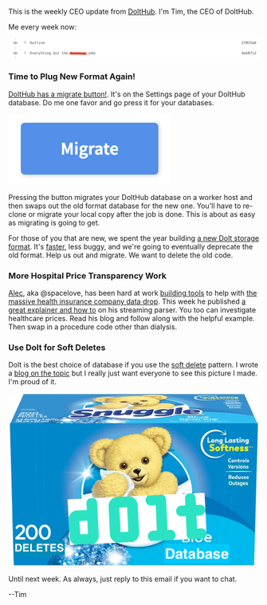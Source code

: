 This is the weekly CEO update from [DoltHub](https://www.dolthub.com/). I'm Tim, the CEO of DoltHub. 

Me every week now:

[![Fucking joke](../images/fucking-joke.png)](https://github.com/dolthub/weekly-updates/pull/23)

### Time to Plug New Format Again!

[DoltHub has a migrate button!](https://www.dolthub.com/blog/2022-11-01-dolthub-migrate-button/). It's on the Settings page of your DoltHub database. Do me one favor and go press it for your databases. 

[![Migrate](../images/migrate-button.png)](https://www.dolthub.com/blog/2022-11-01-dolthub-migrate-button/)

Pressing the button migrates your DoltHub database on a worker host and then swaps out the old format database for the new one. You'll have to re-clone or migrate your local copy after the job is done. This is about as easy as migrating is going to get. 

For those of you that are new, we spent the year building [a new Dolt storage format](https://www.dolthub.com/blog/2022-06-27-prolly-chunker/). It's [faster](https://www.dolthub.com/blog/2022-09-30-new-format-default/), less buggy, and we're going to eventually deprecate the old format. Help us out and migrate. We want to delete the old code.

### More Hospital Price Transparency Work

[Alec](https://www.dolthub.com/team#alec), aka @spacelove, has been hard at work [building tools](https://github.com/dolthub/data-analysis/tree/main/transparency-in-coverage) to help with [the massive health insurance company data drop](https://www.dolthub.com/blog/2022-09-02-a-trillion-prices/). This week he published [a great explainer and how to](https://www.dolthub.com/blog/2022-11-02-parsing-mrfs-with-ijson/) on his streaming parser. You too can investigate healthcare prices. Read his blog and follow along with the helpful example. Then swap in a procedure code other than dialysis. 

### Use Dolt for Soft Deletes

Dolt is the best choice of database if you use the [soft delete](https://en.wiktionary.org/wiki/soft_deletion) pattern. I wrote a [blog on the topic](https://www.dolthub.com/blog/2022-11-03-soft-deletes/) but I really just want everyone to see this picture I made. I'm proud of it.

[![Snuggle Softness](../images/snuggle-softness.png)](https://www.dolthub.com/blog/2022-11-03-soft-deletes/)

Until next week. As always, just reply to this email if you want to chat.

--Tim
